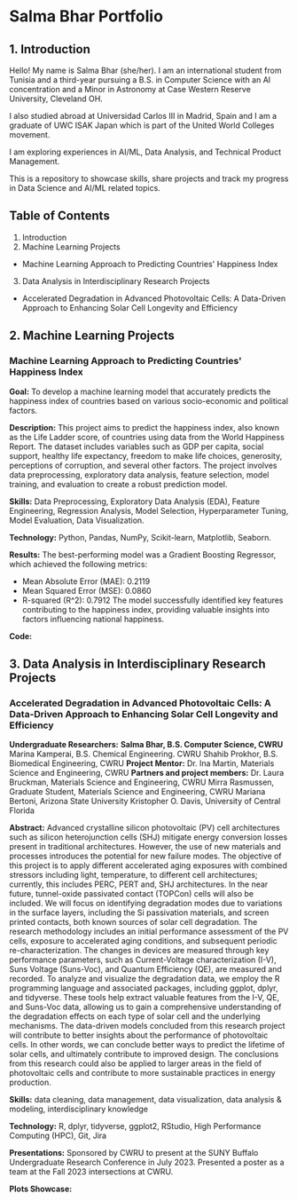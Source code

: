 # Salma Bhar Portfolio
## 1. Introduction
Hello! My name is Salma Bhar (she/her). I am an international student from Tunisia and a third-year pursuing a B.S. in Computer Science with an AI concentration and a Minor in Astronomy at Case Western Reserve University, Cleveland OH. 

I also studied abroad at Universidad Carlos III in Madrid, Spain and I am a graduate of UWC ISAK Japan which is part of the United World Colleges movement.

I am exploring experiences in AI/ML, Data Analysis, and Technical Product Management.

This is a repository to showcase skills, share projects and track my progress in Data Science and AI/ML related topics.

## Table of Contents
1. Introduction
2. Machine Learning Projects
  -  Machine Learning Approach to Predicting Countries' Happiness Index
3. Data Analysis in Interdisciplinary Research Projects
  -  Accelerated Degradation in Advanced Photovoltaic Cells: A Data-Driven Approach to Enhancing Solar Cell Longevity and Efficiency

## 2. Machine Learning Projects
### Machine Learning Approach to Predicting Countries' Happiness Index
**Goal:** To develop a machine learning model that accurately predicts the happiness index of countries based on various socio-economic and political factors.

**Description:** This project aims to predict the happiness index, also known as the Life Ladder score, of countries using data from the World Happiness Report. The dataset includes variables such as GDP per capita, social support, healthy life expectancy, freedom to make life choices, generosity, perceptions of corruption, and several other factors. The project involves data preprocessing, exploratory data analysis, feature selection, model training, and evaluation to create a robust prediction model.

**Skills:** Data Preprocessing, Exploratory Data Analysis (EDA), Feature Engineering, Regression Analysis, Model Selection, Hyperparameter Tuning, Model Evaluation, Data Visualization.

**Technology:** Python, Pandas, NumPy, Scikit-learn, Matplotlib, Seaborn.

**Results:** The best-performing model was a Gradient Boosting Regressor, which achieved the following metrics:
  - Mean Absolute Error (MAE): 0.2119
  - Mean Squared Error (MSE): 0.0860
  - R-squared (R^2): 0.7912
The model successfully identified key features contributing to the happiness index, providing valuable insights into factors influencing national happiness.

**Code:** 

## 3. Data Analysis in Interdisciplinary Research Projects
### Accelerated Degradation in Advanced Photovoltaic Cells: A Data-Driven Approach to Enhancing Solar Cell Longevity and Efficiency

**Undergraduate Researchers:**
**Salma Bhar, B.S. Computer Science, CWRU**
Marina Kamperai, B.S. Chemical Engineering. CWRU
Shahib Prokhor, B.S. Biomedical Engineering, CWRU
**Project Mentor:** Dr. Ina Martin, Materials Science and Engineering, CWRU
**Partners and project members:**
Dr. Laura Bruckman, Materials Science and Engineering, CWRU
Mirra Rasmussen, Graduate Student, Materials Science and Engineering, CWRU
Mariana Bertoni,  Arizona State University
Kristopher O. Davis, University of Central Florida

**Abstract:** Advanced crystalline silicon photovoltaic (PV) cell architectures such as silicon heterojunction cells (SHJ) mitigate energy conversion losses present in traditional architectures. However, the use of new materials and processes introduces the potential for new failure modes. The objective of this project is to apply different accelerated aging exposures with combined stressors including light, temperature, to different cell architectures; currently, this includes PERC, PERT and, SHJ architectures. In the near future, tunnel-oxide passivated contact (TOPCon) cells will also be included. We will focus on identifying degradation modes due to variations in the surface layers, including the Si passivation materials, and screen printed contacts, both known sources of solar cell degradation. The research methodology includes an initial performance assessment of the PV cells, exposure to accelerated aging conditions, and subsequent periodic re-characterization. The changes in devices are measured through key performance parameters, such as Current-Voltage characterization (I-V), Suns Voltage (Suns-Voc), and Quantum Efficiency (QE), are measured and recorded. To analyze and visualize the degradation data, we employ the R programming language and associated packages, including ggplot, dplyr, and tidyverse. These tools help extract valuable features from the I-V, QE, and Suns-Voc data, allowing us to gain a comprehensive understanding of the degradation effects on each type of solar cell and the underlying mechanisms. The data-driven models concluded from this research project will contribute to better insights about the performance of photovoltaic cells. In other words, we can conclude better ways to predict the lifetime of solar cells, and ultimately contribute to improved design. The conclusions from this research could also be applied to larger areas in the field of photovoltaic cells and contribute to more sustainable practices in energy production. 


**Skills:** data cleaning, data management, data visualization, data analysis & modeling, interdisciplinary knowledge

**Technology:** R, dplyr, tidyverse, ggplot2, RStudio, High Performance Computing (HPC), Git, Jira

**Presentations:** Sponsored by CWRU to present at the SUNY Buffalo Undergraduate Research Conference in July 2023. Presented a poster as a team at the Fall 2023 intersections at CWRU.

**Plots Showcase:**

